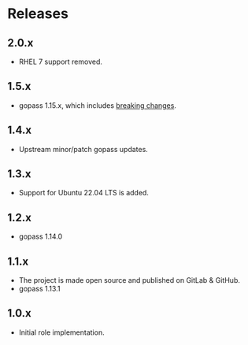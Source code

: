 # Releases

## 2.0.x

- RHEL 7 support removed.

## 1.5.x

- gopass 1.15.x, which includes [breaking changes](https://github.com/gopasspw/gopass/releases/tag/v1.15.0).

## 1.4.x

- Upstream minor/patch gopass updates.

## 1.3.x

- Support for Ubuntu 22.04 LTS is added.

## 1.2.x

- gopass 1.14.0

## 1.1.x

- The project is made open source and published on GitLab & GitHub.
- gopass 1.13.1

## 1.0.x

- Initial role implementation.
